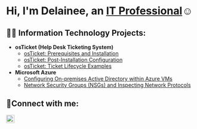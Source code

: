 <h1>Hi, I'm Delainee, an <a href="https://www.linkedin.com/in/delainee-lenss-24182a25a/">IT Professional</a>☺</h1>

<h2>👨‍💻 Information Technology Projects:</h2>

- <b>osTicket (Help Desk Ticketing System)</b>
  - [osTicket: Prerequisites and Installation](https://github.com/delainee64/osticket-prereqs)
  - [osTicket: Post-Installation Configuration](https://github.com/delainee64/post-install-config)
  - [osTicket: Ticket Lifecycle Examples](https://github.com/delainee64/ticket-lifecycle)
- <b>Microsoft Azure</b>
  - [Configuring On-premises Active Directory within Azure VMs](https://github.com/delainee64/configure-ad)
  - [Network Security Groups (NSGs) and Inspecting Network Protocols](https://github.com/delainee64/azure-network-protocols)
 
<h2>🤳Connect with me:</h2>

[<img align="left" alt="Delainee | LinkedIn" width="22px" src="https://cdn.jsdelivr.net/npm/simple-icons@v3/icons/linkedin.svg" />][linkedin]

[linkedin]: https://www.linkedin.com/in/delainee-lenss-24182a25a/
